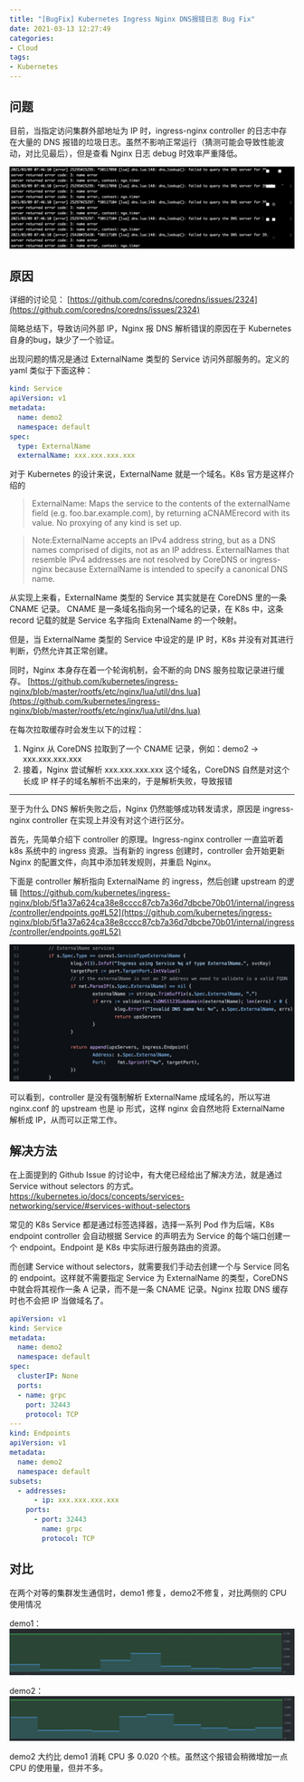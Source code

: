 ```yaml
---
title: "[BugFix] Kubernetes Ingress Nginx DNS报错日志 Bug Fix"
date: 2021-03-13 12:27:49
categories:
- Cloud
tags:
- Kubernetes
---
```

## 问题
目前，当指定访问集群外部地址为 IP 时，ingress-nginx controller 的日志中存在大量的 DNS 报错的垃圾日志。虽然不影响正常运行（猜测可能会导致性能波动，对比见最后），但是查看 Nginx 日志 debug 时效率严重降低。

![](/asset/ingress-nginx-bug-fix/error.png)

## 原因
详细的讨论见：
[https://github.com/coredns/coredns/issues/2324](https://github.com/coredns/coredns/issues/2324)

简略总结下，导致访问外部 IP，Nginx 报 DNS 解析错误的原因在于 Kubernetes 自身的bug，缺少了一个验证。

出现问题的情况是通过 ExternalName 类型的 Service 访问外部服务的。定义的 yaml 类似于下面这种：
```yaml
kind: Service
apiVersion: v1
metadata:
  name: demo2
  namespace: default
spec:
  type: ExternalName
  externalName: xxx.xxx.xxx.xxx
```
对于 Kubernetes 的设计来说，ExternalName 就是一个域名。K8s 官方是这样介绍的 

> ExternalName: Maps the service to the contents of the externalName field (e.g. foo.bar.example.com), by returning aCNAMErecord with its value. No proxying of any kind is set up.

> Note:ExternalName accepts an IPv4 address string, but as a DNS names comprised of digits, not as an IP address. ExternalNames that resemble IPv4 addresses are not resolved by CoreDNS or ingress-nginx because ExternalName is intended to specify a canonical DNS name.

从实现上来看，ExternalName 类型的 Service 其实就是在 CoreDNS 里的一条 CNAME 记录。 CNAME 是一条域名指向另一个域名的记录，在 K8s 中，这条 record 记载的就是 Service 名字指向 ExtenalName 的一个映射。

但是，当 ExternalName 类型的 Service 中设定的是 IP 时，K8s 并没有对其进行判断，仍然允许其正常创建。

同时，Nginx 本身存在着一个轮询机制，会不断的向 DNS 服务拉取记录进行缓存。
[https://github.com/kubernetes/ingress-nginx/blob/master/rootfs/etc/nginx/lua/util/dns.lua](https://github.com/kubernetes/ingress-nginx/blob/master/rootfs/etc/nginx/lua/util/dns.lua)

在每次拉取缓存时会发生以下的过程：
1. Nginx 从 CoreDNS 拉取到了一个 CNAME 记录，例如：demo2 -> xxx.xxx.xxx.xxx
2. 接着，Nginx 尝试解析 xxx.xxx.xxx.xxx 这个域名，CoreDNS 自然是对这个长成 IP 样子的域名解析不出来的，于是解析失败，导致报错

------

至于为什么 DNS 解析失败之后，Nginx 仍然能够成功转发请求，原因是 ingress-nginx controller 在实现上并没有对这个进行区分。

首先，先简单介绍下 controller 的原理。Ingress-nginx controller 一直监听着 k8s 系统中的 ingress 资源。当有新的 ingress 创建时，controller 会开始更新 Nginx 的配置文件，向其中添加转发规则，并重启 Nginx。

下面是 controller 解析指向 ExternalName 的 ingress，然后创建 upstream 的逻辑
[https://github.com/kubernetes/ingress-nginx/blob/5f1a37a624ca38e8cccc87cb7a36d7dbcbe70b01/internal/ingress/controller/endpoints.go#L52](https://github.com/kubernetes/ingress-nginx/blob/5f1a37a624ca38e8cccc87cb7a36d7dbcbe70b01/internal/ingress/controller/endpoints.go#L52)

![](/asset/ingress-nginx-bug-fix/nginx-code.png)

可以看到，controller 是没有强制解析 ExternalName 成域名的，所以写进 nginx.conf 的 upstream 也是 ip 形式，这样 nginx 会自然地将 ExternalName 解析成 IP，从而可以正常工作。

## 解决方法
在上面提到的 Github Issue 的讨论中，有大佬已经给出了解决方法，就是通过 Service without selectors 的方式。
https://kubernetes.io/docs/concepts/services-networking/service/#services-without-selectors

常见的 K8s Service 都是通过标签选择器，选择一系列 Pod 作为后端，K8s endpoint controller 会自动根据 Service 的声明去为 Service 的每个端口创建一个 endpoint。Endpoint 是 K8s 中实际进行服务路由的资源。

而创建 Service without selectors，就需要我们手动去创建一个与 Service 同名的 endpoint。这样就不需要指定 Service 为 ExternalName 的类型，CoreDNS 中就会将其视作一条 A 记录，而不是一条 CNAME 记录。Nginx 拉取 DNS 缓存时也不会把 IP 当做域名了。
```yaml
apiVersion: v1
kind: Service
metadata:
  name: demo2
  namespace: default
spec:
  clusterIP: None
  ports:
  - name: grpc
    port: 32443
    protocol: TCP
---
kind: Endpoints
apiVersion: v1
metadata:
  name: demo2
  namespace: default
subsets:
  - addresses:
      - ip: xxx.xxx.xxx.xxx
    ports:
      - port: 32443
        name: grpc
        protocol: TCP
```

## 对比
在两个对等的集群发生通信时，demo1 修复，demo2不修复，对比两侧的 CPU 使用情况

demo1：
![](/asset/ingress-nginx-bug-fix/demo1.png)

demo2：
![](/asset/ingress-nginx-bug-fix/demo2.png)

demo2 大约比 demo1 消耗 CPU 多 0.020 个核。虽然这个报错会稍微增加一点 CPU 的使用量，但并不多。
